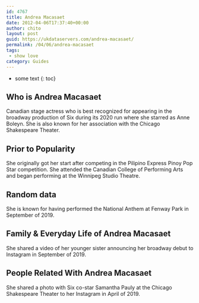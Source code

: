 ```yaml
---
id: 4767
title: Andrea Macasaet
date: 2012-04-06T17:37:40+00:00
author: chito
layout: post
guid: https://ukdataservers.com/andrea-macasaet/
permalink: /04/06/andrea-macasaet
tags:
 - show love
category: Guides
---
```


* some text
{: toc}
          
          
## Who is  Andrea Macasaet
                  
                  
                  
Canadian stage actress who is best recognized for appearing in the broadway production of Six during its 2020 run where she starred as Anne Boleyn. She is also known for her association with the Chicago Shakespeare Theater. 
                  
                
                
                
## Prior to Popularity 
                  
                  
                  
She originally got her start after competing in the Pilipino Express Pinoy Pop Star competition. She attended the Canadian College of Performing Arts and began performing at the Winnipeg Studio Theatre. 
                  
                
                
                
## Random data 
                  
                  
                  
She is known for having performed the National Anthem at Fenway Park in September of 2019. 
                  
                
                
                
## Family & Everyday Life of Andrea Macasaet
                  
                  
                  
She shared a video of her younger sister announcing her broadway debut to Instagram in September of 2019. 
                  
                
                
                
## People Related With  Andrea Macasaet
                  
                  
                  
She shared a photo with Six co-star Samantha Pauly at the Chicago Shakespeare Theater to her Instagram in April of 2019. 
                  
                
              
            
          
          
          
    
    
  
